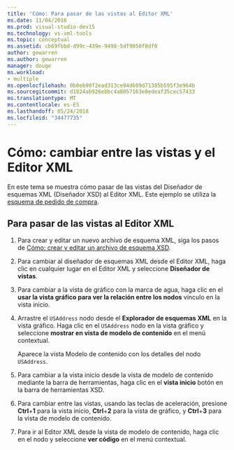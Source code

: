 ```yaml
---
title: 'Cómo: Para pasar de las vistas al Editor XML'
ms.date: 11/04/2016
ms.prod: visual-studio-dev15
ms.technology: vs-xml-tools
ms.topic: conceptual
ms.assetid: cb69fbbd-d99c-439e-9498-5df9050f8df0
author: gewarren
ms.author: gewarren
manager: douge
ms.workload:
- multiple
ms.openlocfilehash: 0b0eb90f2ead313ce94d609d71385b595f3e964b
ms.sourcegitcommit: d1824ab926ebbc4a8057163e0edeaf35cec57433
ms.translationtype: MT
ms.contentlocale: es-ES
ms.lasthandoff: 05/24/2018
ms.locfileid: "34477735"
---
```

# <a name="how-to-switch-between-views-and-the-xml-editor"></a>Cómo: cambiar entre las vistas y el Editor XML

En este tema se muestra cómo pasar de las vistas del Diseñador de esquemas XML (Diseñador XSD) al Editor XML. Este ejemplo se utiliza la [esquema de pedido de compra](../xml-tools/sample-xsd-file-simple-schema.md).

## <a name="to-switch-between-the-views-and-the-xml-editor"></a>Para pasar de las vistas al Editor XML

1.  Para crear y editar un nuevo archivo de esquema XML, siga los pasos de [Cómo: crear y editar un archivo de esquema XSD](../xml-tools/how-to-create-and-edit-an-xsd-schema-file.md).

2.  Para cambiar al diseñador de esquemas XML desde el Editor XML, haga clic en cualquier lugar en el Editor XML y seleccione **Diseñador de vistas**.

3.  Para cambiar a la vista de gráfico con la marca de agua, haga clic en el **usar la vista gráfico para ver la relación entre los nodos** vínculo en la vista inicio.

4.  Arrastre el `USAddress` nodo desde el **Explorador de esquemas XML** en la vista gráfico. Haga clic en el `USAddress` nodo en la vista gráfico y seleccione **mostrar en vista de modelo de contenido** en el menú contextual.

     Aparece la vista Modelo de contenido con los detalles del nodo `USAddress`.

5.  Para cambiar a la vista inicio desde la vista de modelo de contenido mediante la barra de herramientas, haga clic en el **vista inicio** botón en la barra de herramientas XSD.

6.  Para cambiar entre las vistas, usando las teclas de aceleración, presione **Ctrl**+**1** para la vista inicio, **Ctrl**+**2** para la vista de gráfico, y **Ctrl**+**3** para la vista de modelo de contenido.

7.  Para ir al Editor XML desde la vista de modelo de contenido, haga clic en el nodo y seleccione **ver código** en el menú contextual.